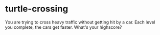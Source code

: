 # turtle-crossing

You are trying to cross heavy traffic without getting hit by a car. Each level you complete, the cars get faster.
What's your highscore?

